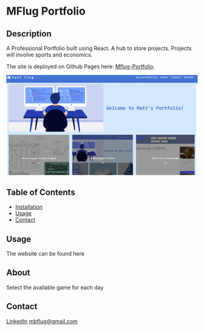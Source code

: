 # MFlug Portfolio

## Description

A Professional Portfolio built using React. A hub to store projects. Projects will involve sports and economics.

The site is deployed on Github Pages here: [Mflug-Portfolio](https://mattflug.github.io/mf-portfolio/).

![alt text](./src/assets/picjpg.jpg)


## Table of Contents

- [Installation](#installation)
- [Usage](#usage)
- [Contact](#contact)

## Usage
The website can be found here

## About
Select the available game for each day

## Contact
[LinkedIn](https://www.linkedin.com/in/matthew-flug1/)
mbflug@gmail.com
